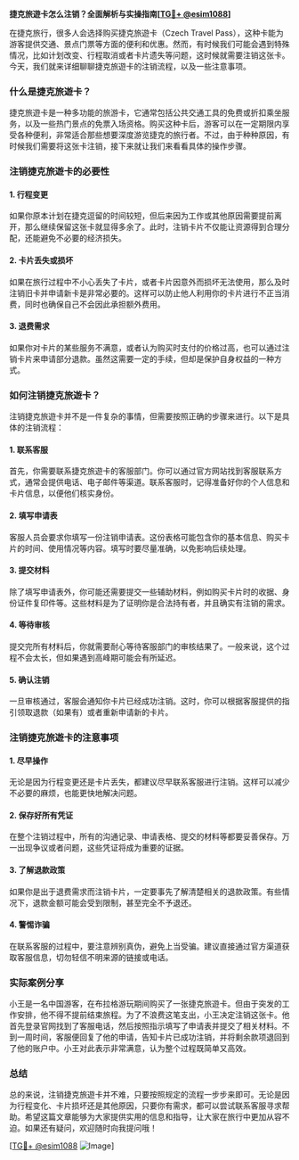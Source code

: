 **捷克旅遊卡怎么注销？全面解析与实操指南[[TG💪+ @esim1088](https://t.me/s/esim1088)]**

在捷克旅行，很多人会选择购买捷克旅遊卡（Czech Travel Pass），这种卡能为游客提供交通、景点门票等方面的便利和优惠。然而，有时候我们可能会遇到特殊情况，比如计划改变、行程取消或者卡片遗失等问题，这时候就需要注销这张卡。今天，我们就来详细聊聊捷克旅遊卡的注销流程，以及一些注意事项。

### 什么是捷克旅遊卡？

捷克旅遊卡是一种多功能的旅游卡，它通常包括公共交通工具的免费或折扣乘坐服务，以及一些热门景点的免票入场资格。购买这种卡后，游客可以在一定期限内享受各种便利，非常适合那些想要深度游览捷克的旅行者。不过，由于种种原因，有时候我们需要将这张卡注销，接下来就让我们来看看具体的操作步骤。

### 注销捷克旅遊卡的必要性

#### 1. **行程变更**
如果你原本计划在捷克逗留的时间较短，但后来因为工作或其他原因需要提前离开，那么继续保留这张卡就显得多余了。此时，注销卡片不仅能让资源得到合理分配，还能避免不必要的经济损失。

#### 2. **卡片丢失或损坏**
如果在旅行过程中不小心丢失了卡片，或者卡片因意外而损坏无法使用，那么及时注销旧卡并申请新卡是非常必要的。这样可以防止他人利用你的卡片进行不正当消费，同时也确保自己不会因此承担额外费用。

#### 3. **退费需求**
如果你对卡片的某些服务不满意，或者认为购买时支付的价格过高，也可以通过注销卡片来申请部分退款。虽然这需要一定的手续，但却是保护自身权益的一种方式。

### 如何注销捷克旅遊卡？

注销捷克旅遊卡并不是一件复杂的事情，但需要按照正确的步骤来进行。以下是具体的注销流程：

#### 1. **联系客服**
首先，你需要联系捷克旅遊卡的客服部门。你可以通过官方网站找到客服联系方式，通常会提供电话、电子邮件等渠道。联系客服时，记得准备好你的个人信息和卡片信息，以便他们核实身份。

#### 2. **填写申请表**
客服人员会要求你填写一份注销申请表。这份表格可能包含你的基本信息、购买卡片的时间、使用情况等内容。填写时要尽量准确，以免影响后续处理。

#### 3. **提交材料**
除了填写申请表外，你可能还需要提交一些辅助材料，例如购买卡片时的收据、身份证件复印件等。这些材料是为了证明你是合法持有者，并且确实有注销的需求。

#### 4. **等待审核**
提交完所有材料后，你就需要耐心等待客服部门的审核结果了。一般来说，这个过程不会太长，但如果遇到高峰期可能会有所延迟。

#### 5. **确认注销**
一旦审核通过，客服会通知你卡片已经成功注销。这时，你可以根据客服提供的指引领取退款（如果有）或者重新申请新的卡片。

### 注销捷克旅遊卡的注意事项

#### 1. **尽早操作**
无论是因为行程变更还是卡片丢失，都建议尽早联系客服进行注销。这样可以减少不必要的麻烦，也能更快地解决问题。

#### 2. **保存好所有凭证**
在整个注销过程中，所有的沟通记录、申请表格、提交的材料等都要妥善保存。万一出现争议或者问题，这些凭证将成为重要的证据。

#### 3. **了解退款政策**
如果你是出于退费需求而注销卡片，一定要事先了解清楚相关的退款政策。有些情况下，退款金额可能会受到限制，甚至完全不予退还。

#### 4. **警惕诈骗**
在联系客服的过程中，要注意辨别真伪，避免上当受骗。建议直接通过官方渠道获取客服信息，切勿轻信不明来源的链接或电话。

### 实际案例分享

小王是一名中国游客，在布拉格游玩期间购买了一张捷克旅遊卡。但由于突发的工作安排，他不得不提前结束旅程。为了不浪费这笔支出，小王决定注销这张卡。他首先登录官网找到了客服电话，然后按照指示填写了申请表并提交了相关材料。不到一周时间，客服便回复了他的申请，告知卡片已成功注销，并将剩余款项退回到了他的账户中。小王对此表示非常满意，认为整个过程既简单又高效。

### 总结

总的来说，注销捷克旅遊卡并不难，只要按照规定的流程一步步来即可。无论是因为行程变化、卡片损坏还是其他原因，只要你有需求，都可以尝试联系客服寻求帮助。希望这篇文章能够为大家提供实用的信息和指导，让大家在旅行中更加从容不迫。如果还有疑问，欢迎随时向我提问哦！

[[TG💪+ @esim1088](https://t.me/s/esim1088) ![Image](https://i.postimg.cc/4NQfJmqS/Snipaste-2025-05-13-00-14-12.png)]